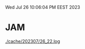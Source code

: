 Wed Jul 26 10:06:04 PM EEST 2023
# JAM
<a href='./cache/202307/26_22.log'>./cache/202307/26_22.log</a>
